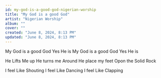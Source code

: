 ```yaml
---
id: my-god-is-a-good-god-nigerian-worship
title: "My God is a good God"
artist: "Nigerian Worship"
album: ""
cover: ""
created: "June 8, 2024, 8:13 PM"
updated: "June 8, 2024, 8:13 PM"
---
```


My God is a good God 
Yes He is 
My God is a good God 
Yes He is 

He Lifts Me up
He turns me Around 
He place my feet 
Opon the Solid Rock 

I feel Like Shouting
I feel Like Dancing
I feel Like Clapping